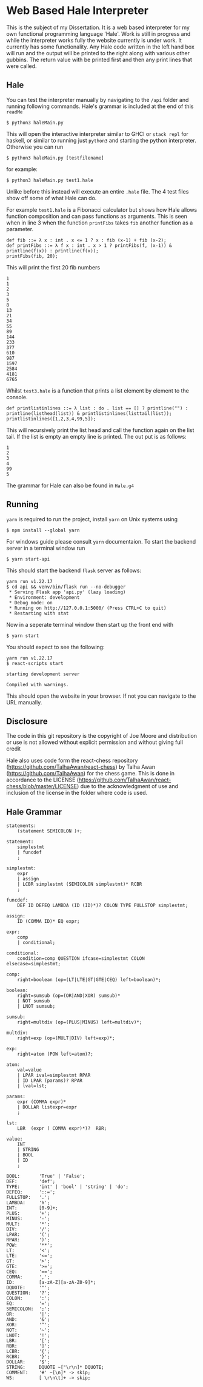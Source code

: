# Web Based Hale Interpreter
This is the subject of my Dissertation. It is a web based interpreter for my own functional programming language 'Hale'. Work is still in progress and while the interpreter works fully the website currently is under work. It currently has some functionality. Any Hale code written in the left hand box will run and the output will be printed to the right along with various other gubbins. The return value with be printed first and then any print lines that were called.

## Hale

You can test the interpreter manually by navigating to the `/api` folder and running following commands. Hale's grammar is included at the end of this `readMe`

```
$ python3 haleMain.py 
```
This will open the interactive interpreter similar to GHCI or `stack repl` for haskell, or similar to running just `python3` and starting the python interpreter.
Otherwise you can run
```
$ python3 haleMain.py [testfilename]
```
for example:
```
$ python3 haleMain.py test1.hale
```
Unlike before this instead will execute an entire `.hale` file. The 4 test files show off some of what Hale can do.

For example `test1.hale` is a Fibonacci calculator but shows how Hale allows function composition and can pass functions as arguments. This is seen when in line 3 when the function `printFibs` takes `fib` another function as a parameter.
```
def fib ::= λ x : int . x <= 1 ? x : fib (x-1) + fib (x-2);
def printFibs ::= λ f x : int . x > 1 ? printFibs(f, (x-1)) & printline(f(x)) : printline(f(x));
printFibs(fib, 20);
```
This will print the first 20 fib numbers
```
1
1
2
3
5
8
13
21
34
55
89
144
233
377
610
987
1597
2584
4181
6765
```
Whilst `test3.hale` is a function that prints a list element by element to the console.
```
def printlistinlines ::= λ list : do . list == [] ? printline("") : printline(listhead(list)) & printlistinlines(listtail(list));
printlistinlines([1,2,3,4,99,5]);
```
This will recursively print the list head and call the function again on the list tail. If the list is empty an empty line is printed. The out put is as follows:
```
1
2
3
4
99
5
```
The grammar for Hale can also be found in `Hale.g4`

## Running
`yarn` is required to run the project, install `yarn` on Unix systems using
```
$ npm install --global yarn
```
For windows guide please consult `yarn` documentaion. To start the backend server in a terminal window run
```
$ yarn start-api
```
This should start the backend `flask` server as follows:
```
yarn run v1.22.17
$ cd api && venv/bin/flask run --no-debugger
 * Serving Flask app 'api.py' (lazy loading)
 * Environment: development
 * Debug mode: on
 * Running on http://127.0.0.1:5000/ (Press CTRL+C to quit)
 * Restarting with stat
```
Now in a seperate terminal window then start up the front end with
```
$ yarn start
```
You should expect to see the following:
```
yarn run v1.22.17
$ react-scripts start

starting development server

Compiled with warnings.
```
This should open the website in your browser. If not you can navigate to the URL manually. 

## Disclosure

The code in this git repository is the copyright of Joe Moore and distribution or use is not allowed without explicit permission and without giving full credit

Hale also uses code form the react-chess repository (https://github.com/TalhaAwan/react-chess) by Talha Awan (https://github.com/TalhaAwan) for the chess game. This is done in accordance to the LICENSE (https://github.com/TalhaAwan/react-chess/blob/master/LICENSE) due to the acknowledgment of use and inclusion of the license in the folder where code is used. 

## Hale Grammar

```
statements:
    (statement SEMICOLON )+;

statement:
    simplestmt
    | funcdef
    ;

simplestmt:
    expr
    | assign
    | LCBR simplestmt (SEMICOLON simplestmt)* RCBR
    ;

funcdef:
    DEF ID DEFEQ LAMBDA (ID (ID)*)? COLON TYPE FULLSTOP simplestmt;

assign:
    ID (COMMA ID)* EQ expr;

expr:
    comp 
    | conditional;

conditional:
    condition=comp QUESTION ifcase=simplestmt COLON elsecase=simplestmt;

comp:
    right=boolean (op=(LT|LTE|GT|GTE|CEQ) left=boolean)*;

boolean:
    right=sumsub (op=(OR|AND|XOR) sumsub)*
    | NOT sumsub
    | LNOT sumsub;

sumsub:
    right=multdiv (op=(PLUS|MINUS) left=multdiv)*;

multdiv:
    right=exp (op=(MULT|DIV) left=exp)*;

exp:
    right=atom (POW left=atom)?;

atom:
    val=value
    | LPAR ival=simplestmt RPAR
    | ID LPAR (params)? RPAR
    | lval=lst;

params:
    expr (COMMA expr)*
    | DOLLAR listexpr=expr
    ;

lst:
    LBR  (expr ( COMMA expr)*)?  RBR;

value:
    INT
    | STRING
    | BOOL
    | ID
    ;

BOOL:       'True' | 'False';
DEF:        'def';
TYPE:       'int' | 'bool' | 'string' | 'do';
DEFEQ:      '::=';
FULLSTOP:   '.';
LAMBDA:     'λ';
INT:        [0-9]+;
PLUS:       '+';
MINUS:      '-';
MULT:       '*';
DIV:        '/';
LPAR:       '(';
RPAR:       ')';
POW:        '**';
LT:         '<';
LTE:        '<=';
GT:         '>';
GTE:        '>=';
CEQ:        '==';
COMMA:      ',';
ID:         [a-zA-Z][a-zA-Z0-9]*;
DQUOTE:     '"';
QUESTION:   '?';
COLON:      ':';
EQ:         '=';
SEMICOLON:  ';';
OR:         '|';
AND:        '&';
XOR:        '^';
NOT:        '~';
LNOT:       '!';
LBR:        '[';
RBR:        ']';
LCBR:       '{';
RCBR:       '}';
DOLLAR:     '$';
STRING:     DQUOTE ~["\r\n]* DQUOTE;
COMMENT:    '#' ~[\n]* -> skip;
WS:         [ \r\n\t]+ -> skip;
```
